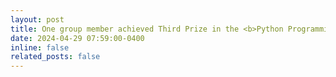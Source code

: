 ```yaml
---
layout: post
title: One group member achieved Third Prize in the <b>Python Programming Graduate Group at the Chongqing Division of the 15th National Software and Information Technology Talent Competition</b>. Congrats to <b>Wen Yang</b>.
date: 2024-04-29 07:59:00-0400
inline: false
related_posts: false
---
```



